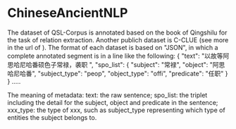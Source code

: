 # ChineseAncientNLP
The dataset of QSL-Corpus is annotated based on the book of Qingshilu for the task of relation extraction. Another publich dataset is C-CLUE (see more in the url of ). The format of each dataset is based on "JSON", in which a complete annotated segment is in a line like the following:
{  "text": "以故等阿思哈尼哈番硕色子常禄，袭职 ", 
   "spo_list": {
       "subject": "常禄", 
        "object": "阿思哈尼哈番", 
        "subject_type": "peop", 
        "object_type": "offi", 
        "predicate": "任职"
   }
}
.....

The meaning of metadata: 
text: the raw sentence;
spo_list: the triplet including the detail for the subject, object and predicate in the sentence;
xxx_type: the type of xxx, such as subject_type representing which type of entities the subject belongs to.
